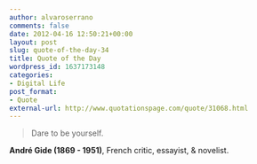 ```yaml
---
author: alvaroserrano
comments: false
date: 2012-04-16 12:50:21+00:00
layout: post
slug: quote-of-the-day-34
title: Quote of the Day
wordpress_id: 1637173148
categories:
- Digital Life
post_format:
- Quote
external-url: http://www.quotationspage.com/quote/31068.html
---
```


<blockquote>Dare to be yourself.</blockquote>

**André Gide (1869 - 1951)**, French critic, essayist, & novelist.
